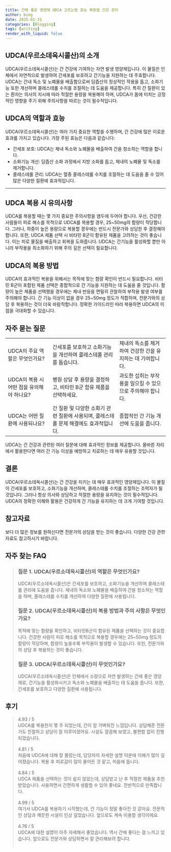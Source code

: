 ```yaml
---
title: 간에 좋은 영양제 UDCA 고르는법 효능 복용법 건강 관리
author: bing
date: 2025-01-31
categories: [Blogging]
tags: [writing]
render_with_liquid: false
---
```



<h2 id='UDCA의 소개'>UDCA(우르소데옥시콜산)의 소개</h2>

<p>UDCA(우르소데옥시콜산)는 간 건강에 기여하는 자연 발생 영양제입니다. 이 물질은 인체에서 자연적으로 발생하여 간세포를 보호하고 간기능을 지원하는 데 주효합니다. UDCA는 간내 독소 및 노폐물을 배출함으로써 담즙산의 정상적인 작용을 돕고, 소화기능 또한 개선하며 콜레스테롤 수치를 조절하는 데 도움을 제공합니다. 특히 간 질환이 있는 환자는 의사의 지시에 따라 적절한 용량을 복용해야 하며, UDCA가 몸에 미치는 긍정적인 영향을 주기 위해 주의사항을 따르는 것이 필수적입니다.</p>

<h2 id='UDCA의 역할과 효능'>UDCA의 역할과 효능</h2>

<p>UDCA(우르소데옥시콜산)는 여러 가지 중요한 역할을 수행하며, 간 건강에 많은 이로운 효과를 가지고 있습니다. 가장 주된 효능은 다음과 같습니다:</p>

<ul>
    <li>간세포 보호: UDCA는 체내 독소와 노폐물을 배출하여 간을 청소하는 역할을 합니다.</li>
    <li>소화기능 개선: 담즙산 소화 과정에서 지방 소화를 돕고, 체내의 노폐물 및 독소를 제거합니다.</li>
    <li>콜레스테롤 관리: UDCA는 혈중 콜레스테롤 수치를 조절하는 데 도움을 줄 수 있어 많은 다양한 질환에 효과적입니다.</li>
</ul>

<hr />

<h2 id='UDCA 복용 시 유의사항'>UDCA 복용 시 유의사항</h2>

<p>UDCA를 복용할 때는 몇 가지 중요한 주의사항을 염두에 두어야 합니다. 우선, 건강한 사람들이 피로 해소를 목적으로 UDCA를 복용할 경우, 25~50mg의 함량이 적당합니다. 그러나, 하중이 높은 용량으로 복용할 경우에는 반드시 전문가와 상담한 후 결정해야 합니다. 또한, UDCA 제품 선택 시 비타민 B군이 함유된 제품을 고려하는 것이 좋습니다. 이는 피로 물질을 배출하고 회복을 도와줍니다. UDCA는 간기능을 활성화할 뿐만 아니라 부작용을 최소화하기 위해 주의 깊은 선택이 필요합니다.</p>

<h2 id='UDCA의 복용 방법'>UDCA의 복용 방법</h2>

<p>UDCA의 효과적인 복용을 위해서는 목적에 맞는 함량 확인이 반드시 필요합니다. 비타민 B군이 포함된 제품 선택은 종합적으로 간 기능을 지원하는 데 도움을 줄 것입니다. 함량이 높은 제품을 선택했을 경우에는 체내 반응을 면밀히 관찰하여 부작용 발생 여부를 주의해야 합니다. 간 기능 이상이 없을 경우 25~50mg 정도가 적합하며, 전문가와의 상담 후 복용하는 것이 더욱 바람직합니다. 정확한 가이드라인 따라 복용하면 UDCA의 이점을 극대화할 수 있습니다.</p>

<h2 id='자주 묻는 질문'>자주 묻는 질문</h2>

<table>
    <tr>
        <td>UDCA의 주요 역할은 무엇인가요?</td>
        <td>간세포를 보호하고 소화기능을 개선하며 콜레스테롤 관리를 돕습니다.</td>
        <td>체내의 독소를 제거하여 건강한 간을 유지하는 데 기여합니다.</td>
    </tr>
    <tr>
        <td>UDCA의 복용 시 어떤 점을 유의해야 하나요?</td>
        <td>병원 상담 후 용량을 결정하고, 비타민 B군 함유 제품을 선택하세요.</td>
        <td>과도한 섭취는 부작용을 일으킬 수 있으므로 주의해야 합니다.</td>
    </tr>
    <tr>
        <td>UDCA는 어떤 질환에 사용되나요?</td>
        <td>간 질환 및 다양한 소화기 관련 질환에 사용되며, 콜레스테롤 문제 해결에도 효과적입니다.</td>
        <td>종합적인 간 기능 개선에 도움을 줍니다.</td>
    </tr>
</table>

<p>UDCA는 간 건강과 관련된 여러 질문에 대해 효과적인 정보를 제공합니다. 올바른 자리에서 활용한다면 여러 간 기능 이상을 예방하고 치료하는 데 매우 유용할 것입니다.</p>

<h2 id='결론'>결론</h2>

<p>UDCA(우르소데옥시콜산)는 간 건강을 지키는 데 매우 효과적인 영양제입니다. 이 물질이 간세포를 보호하고, 소화기능을 개선하며, 콜레스테롤 수치를 조절하는 조력자가 될 것입니다. 그러나 항상 의사와 상담하고 적절한 용량을 유지하는 것이 필수적입니다. UDCA의 정확한 이해와 활용은 건강하게 간 기능을 유지하는 데 크게 기여할 것입니다.</p>

<h2 id='참고자료'>참고자료</h2>

<p>보다 더 많은 정보를 원하신다면 전문가의 상담을 받는 것이 좋습니다. 다양한 건강 관련 자료도 참고하시기 바랍니다.</p>


<h2 id='자주_찾는_FAQ'>자주 찾는 FAQ</h2>
<div itemscope="" itemtype="https://schema.org/FAQPage"> 
<blockquote> 
<div itemscope="" itemprop="mainEntity" itemtype="https://schema.org/Question"> 
<h3 itemprop="name">질문 1. UDCA(우르소데옥시콜산)의 역할은 무엇인가요?</h3> 
<div itemscope="" itemprop="acceptedAnswer" itemtype="https://schema.org/Answer"> 
<span itemprop="text"> 
<p>UDCA(우르소데옥시콜산)은 간세포를 보호하고, 소화기능을 개선하며 콜레스테롤 관리에 도움을 줍니다. 체내의 독소와 노폐물을 배출하여 간을 청소하는 역할을 하며, 콜레스테롤 수치를 개선하여 다양한 질환에 사용됩니다.</p> 
</span> 
</div> 
</div> 

<div itemscope="" itemprop="mainEntity" itemtype="https://schema.org/Question"> 
<h3 itemprop="name">질문 2. UDCA(우르소데옥시콜산)의 복용 방법과 주의 사항은 무엇인가요?</h3> 
<div itemscope="" itemprop="acceptedAnswer" itemtype="https://schema.org/Answer"> 
<span itemprop="text"> 
<p>목적에 맞는 함량을 확인하고, 비타민B군이 함유된 제품을 선택하는 것이 중요합니다. 건강한 사람이 피로 해소를 목적으로 복용할 경우에는 25~50mg 정도의 함량이 적당하며, 함량이 높을수록 부작용이 발생할 수 있습니다. 또한, 전문가와의 상담 후 복용하는 것이 좋습니다.</p> 
</span> 
</div> 
</div> 

<div itemscope="" itemprop="mainEntity" itemtype="https://schema.org/Question"> 
<h3 itemprop="name">질문 3. UDCA(우르소데옥시콜산)이 무엇인가요?</h3> 
<div itemscope="" itemprop="acceptedAnswer" itemtype="https://schema.org/Answer"> 
<span itemprop="text"> 
<p>UDCA(우르소데옥시콜산)은 인체에서 소량으로 자연 발생하는 간에 좋은 영양제로, 간기능을 활성화시키고 독소와 노폐물을 배출하는 데 도움을 줍니다. 또한, 간세포를 보호하고 다양한 질환에 사용됩니다.</p> 
</span> 
</div> 
</div> 
</blockquote> 
</div>
<h2 id='후기'>후기</h2>
<div itemscope itemtype="https://schema.org/Product">
  <blockquote>
  <div itemprop="review" itemscope itemtype="https://schema.org/Review">
      <div itemprop="reviewRating" itemscope itemtype="https://schema.org/Rating"> <span itemprop="ratingValue">4.93</span> / <span itemprop="bestRating">5</span> </div>
      <span itemprop="reviewBody">UDCA를 복용한지 몇 주 되었는데, 간이 참 가벼워진 느낌입니다. 상담해준 전문가도 친절하고 상담이 잘 이루어졌어요. 시설도 깔끔해 보였고, 불편함 없이 진행되었습니다.</span>
  </div>
  <br>
  <div itemprop="review" itemscope itemtype="https://schema.org/Review">
      <div itemprop="reviewRating" itemscope itemtype="https://schema.org/Rating"> <span itemprop="ratingValue">4.81</span> / <span itemprop="bestRating">5</span> </div>
      <span itemprop="reviewBody">처음에 UDCA에 대해 잘 몰랐는데, 담당자의 자세한 설명 덕분에 이해가 많이 깊어졌습니다. 복용 후 피로감이 많이 줄어든 것 같고, 마음에 듭니다.</span>
  </div>
  <br>
  <div itemprop="review" itemscope itemtype="https://schema.org/Review">
      <div itemprop="reviewRating" itemscope itemtype="https://schema.org/Rating"> <span itemprop="ratingValue">4.84</span> / <span itemprop="bestRating">5</span> </div>
      <span itemprop="reviewBody">UDCA 제품을 선택하는 것이 쉽지 않았는데, 상담받고 난 후 적절한 제품을 추천받았습니다. 사용하면서 간편하게 생활할 수 있어 좋네요. 전반적으로 만족합니다.</span>
  </div>
  <br>
  <div itemprop="review" itemscope itemtype="https://schema.org/Review">
      <div itemprop="reviewRating" itemscope itemtype="https://schema.org/Rating"> <span itemprop="ratingValue">4.99</span> / <span itemprop="bestRating">5</span> </div>
      <span itemprop="reviewBody">여기서 UDCA를 복용하기 시작했는데, 간 기능이 정말 좋아진 것 같아요. 전문적인 상담과 깨끗한 시설이 인상 깊었습니다. 앞으로도 계속 이용할 생각이에요.</span>
  </div>
  <br>
  <div itemprop="review" itemscope itemtype="https://schema.org/Review">
      <div itemprop="reviewRating" itemscope itemtype="https://schema.org/Rating"> <span itemprop="ratingValue">4.76</span> / <span itemprop="bestRating">5</span> </div>
      <span itemprop="reviewBody">UDCA에 대한 설명이 아주 자세해서 좋았습니다. 역시 간에 좋다는 걸 느끼고 있습니다. 앞으로도 전문가와 상담하면서 잘 관리해보려 합니다.</span>
  </div>
  <br>
  </blockquote>
</div>
